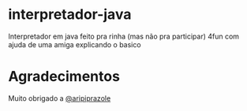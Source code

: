 # interpretador-java
Interpretador em java feito pra rinha (mas não pra participar) 4fun com ajuda de uma amiga explicando o basico

# Agradecimentos
Muito obrigado a [@aripiprazole](https://github.com/aripiprazole)
